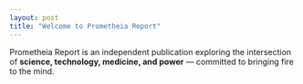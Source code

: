 ```yaml
---
layout: post
title: "Welcome to Prometheia Report"
---
```

Prometheia Report is an independent publication exploring the intersection of
**science, technology, medicine, and power** — committed to bringing fire to the mind.
